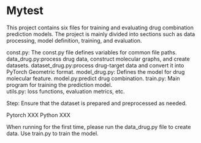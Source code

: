 # Mytest
This project contains six files for training and evaluating drug combination prediction models. 
The project is mainly divided into sections such as data processing, model definition, training, and evaluation.

const.py: The const.py file defines variables for common file paths.  
data_drug.py:process drug data, construct molecular graphs, and create datasets.
dataset_drug.py:process drug-target data and convert it into PyTorch Geometric format.
model_drug.py: Defines the model for drug molecular feature.
model.py:predict drug combination.
train.py: Main program for training the prediction model.  
utils.py: loss functions, evaluation metrics, etc.

Step:
Ensure that the dataset is prepared and preprocessed as needed.

Pytorch XXX
Python XXX

When running for the first time, please run the data_drug.py file to create data.
Use train.py to train the model.
